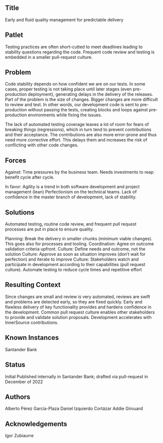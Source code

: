 ## Title

Early and fluid quality management for predictable delivery

## Patlet

Testing practices are often short-cutted to meet deadlines leading to stability questions regarding the code. Frequent code review and testing is embedded in a smaller pull-request culture. 

## Problem

Code stability depends on how confident we are on our tests. In some cases, proper testing is not taking place until later stages (even pre-production deployment), generating delays in the delivery of the releases. Part of the problem is the size of changes. Bigger changes are more difficult to review and test. In other words, our development code is sent to pre-production without passing the tests, creating blocks and loops against pre-production environments while fixing the issues.

The lack of automated testing coverage leaves a lot of room for fears of breaking things (regressions), which in turn tend to prevent contributions and their acceptance. The contributions are also more error-prone and thus need more corrective effort. This delays them and increases the risk of conflicting with other code changes.
## Forces

Against:
Time pressures by the business team.
Needs investments to reap benefit cycle after cycle.

In favor:
Agility is a trend in both software development and project management (lean)
Perfectionism on the technical teams.
Lack of confidence in the master branch of development, lack of stability.

## Solutions

Automated testing, routine code review, and frequent pull request processes are put in place to ensure quality. 

Planning: Break the delivery in smaller chunks (minimum viable changes). This goes also for processes and tooling.
Coordination: Agree on outcome validation criteria upfront.
Culture: Define needs and outcome, not the solution
Culture: Approve as soon as situation improves (don’t wait for perfection) and iterate to improve
Culture: Stakeholders watch and participate in development according to their capabilities (pull request culture).
Automate testing to reduce cycle times and repetitive effort

## Resulting Context

Since changes are small and review is very automated, reviews are swift and problems are detected early, so they are fixed quickly.
Early and flawless delivery of key functionality provides and hardens confidence in the development.
Common pull request culture enables other stakeholders to provide and validate solution proposals. Development accelerates with InnerSource contributions.

## Known Instances 

Santander Bank

## Status 

Initial
Published internally in Santander Bank; drafted via pull-request in December of 2022

## Authors

Alberto Pérez García-Plaza
Daniel Izquierdo Cortázar
Addie Girouard

## Acknowledgements 

Igor Zubiaurre
